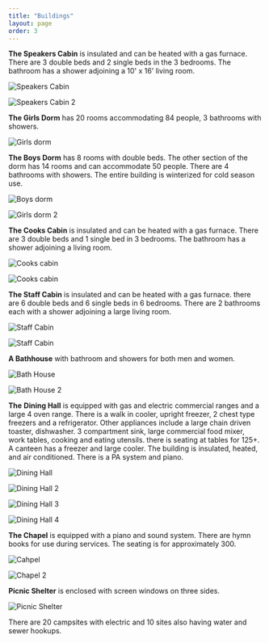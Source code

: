 ```yaml
---
title: "Buildings"
layout: page
order: 3
---
```


**The Speakers Cabin** is insulated and can be heated with a gas furnace. There are 3 double beds and 2 single beds in the 3 bedrooms. The bathroom has a shower adjoining a 10' x 16' living room.

<div class="uk-grid uk-child-width-1-2@m uk-child-width-1-1" uk-grid markdown="1">

![Speakers Cabin](assets/images/speakers%20cabin.JPG) 

![Speakers Cabin 2](assets/images/speakers%20cabin-1.JPG)

</div>

**The Girls Dorm** has 20 rooms accommodating 84 people, 3 bathrooms with showers.

![Girls dorm](assets/images/girls%20dorm.JPG)

**The Boys Dorm** has 8 rooms with double beds. The other section of the dorm has 14 rooms and can accommodate 50 people. There are 4 bathrooms with showers. The entire building is winterized for cold season use.

<div class="uk-grid uk-child-width-1-2@m uk-child-width-1-1" uk-grid markdown="1">

![Boys dorm](assets/images/Boys%20dorm.JPG) 

![Girls dorm 2](assets/images/girls%20dorm-1.JPG)

</div>

**The Cooks Cabin** is insulated and can be heated with a gas furnace. There are 3 double beds and 1 single bed in 3 bedrooms. The bathroom has a shower adjoining a living room.

<div class="uk-grid uk-child-width-1-2@m uk-child-width-1-1" uk-grid markdown="1">

![Cooks cabin](assets/images/cooks%20cabin.JPG) 

![Cooks cabin](assets/images/cooks%20cabin-1.JPG)

</div>

**The Staff Cabin** is insulated and can be heated with a gas furnace. there are 6 double beds and 6 single beds in 6 bedrooms. There are 2 bathrooms each with a shower adjoining a large living room.

<div class="uk-grid uk-child-width-1-2@m uk-child-width-1-1" uk-grid markdown="1">

![Staff Cabin](assets/images/Staff%20cabin.JPG) 

![Staff Cabin](assets/images/staff%20cabin%20-1.JPG)

</div>

**A Bathhouse** with bathroom and showers for both men and women.

<div class="uk-grid uk-child-width-1-2@m uk-child-width-1-1" uk-grid markdown="1">

![Bath House](assets/images/Bath%20house.JPG) 

![Bath House 2](assets/images/bath%20house-1.JPG)

</div>

**The** **Dining Hall** is equipped with gas and electric commercial ranges and a large 4 oven range. There is a walk in cooler, upright freezer, 2 chest type freezers and a refrigerator. Other appliances include a large chain driven toaster, dishwasher. 3 compartment sink, large commercial food mixer, work tables, cooking and eating utensils. there is seating at tables for 125+. A canteen has a freezer and large cooler. The building is insulated, heated, and air conditioned. There is a PA system and piano.

<div class="uk-grid uk-child-width-1-2@m uk-child-width-1-1" uk-grid markdown="1">

![Dining Hall](assets/images/dining%20hall.JPG) 

![Dining Hall 2](assets/images/dining%20hall-4.JPG)

![Dining Hall 3](assets/images/dining%20hall-1.JPG) 

![Dining Hall 4](assets/images/dining%20hall-2.JPG)

</div>

**The Chapel** is equipped with a piano and sound system. There are hymn books for use during services. The seating is for approximately 300.

<div class="uk-grid uk-child-width-1-2@m uk-child-width-1-1" uk-grid markdown="1">

![Cahpel](assets/images/chapel-1.JPG) 

![Chapel 2](assets/images/chapel-2.JPG)

</div>

**Picnic Shelter** is enclosed with screen windows on three sides.

![Picnic Shelter](assets/images/picnic-1.jpg)

There are 20 campsites with electric and 10 sites also having water and sewer hookups.
